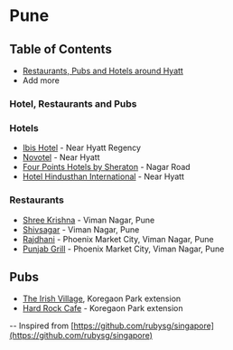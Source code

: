 # Pune

## Table of Contents

- [Restaurants, Pubs and Hotels around Hyatt](#restaurants-pubs-hotels)
- Add more



### Hotel, Restaurants and Pubs

### Hotels
- [Ibis Hotel](http://www.ibis.com/gb/hotel-6543-ibis-pune/index.shtml) - Near Hyatt Regency
- [Novotel](http://www.novotel.com/gb/hotel-6833-novotel-pune-nagar-road/index.shtml) - Near Hyatt
- [Four Points Hotels by Sheraton](http://www.starwoodhotels.com/fourpoints/property/overview/index.html?propertyID=3572) - Nagar Road
- [Hotel Hindusthan International](http://www.hhihotels.com/hotel-pune/) - Near Hyatt


### Restaurants
- [Shree Krishna](https://www.zomato.com/pune/shree-krishna-veg-court-viman-nagar) - Viman Nagar, Pune
- [Shivsagar](https://www.zomato.com/pune/shiv-sagar-viman-nagar) - Viman Nagar, Pune
- [Rajdhani](https://www.zomato.com/pune/rajdhani-thali-restaurant-viman-nagar) - Phoenix Market City, Viman Nagar, Pune
- [Punjab Grill](https://www.zomato.com/pune/punjab-grill-viman-nagar) - Phoenix Market City, Viman Nagar, Pune


## Pubs
- [The Irish Village](https://www.zomato.com/pune/the-irish-village-koregaon-park), Koregaon Park extension
- [Hard Rock Cafe](https://www.zomato.com/pune/hard-rock-cafe-koregaon-park) - Koregaon Park extension






--
Inspired from [https://github.com/rubysg/singapore](https://github.com/rubysg/singapore)

